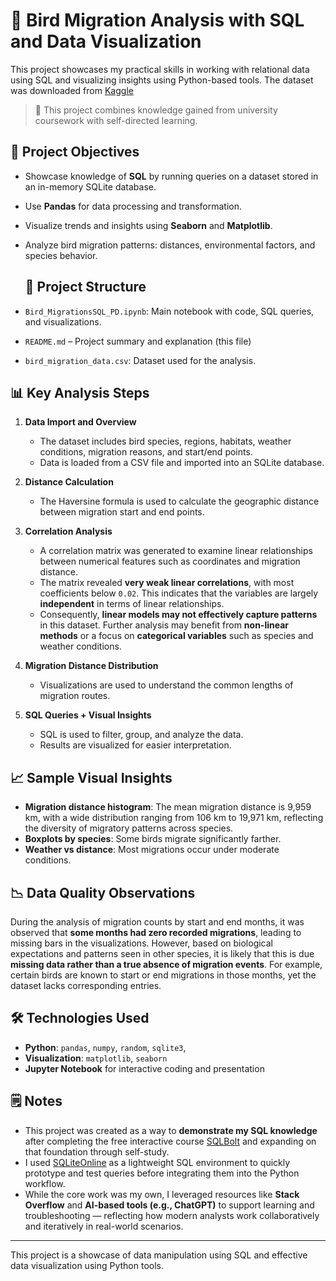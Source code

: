 
# 🦅 Bird Migration Analysis with SQL and Data Visualization

This project showcases my practical skills in working with relational data using SQL and visualizing insights using Python-based tools.
The dataset was downloaded from [Kaggle](https://www.kaggle.com/datasets/sahirmaharajj/bird-migration-dataset-data-visualization-eda)
> 🎯 This project combines knowledge gained from university coursework with self-directed learning.

## 📌 Project Objectives

- Showcase knowledge of **SQL** by running queries on a dataset stored in an in-memory SQLite database.
- Use **Pandas** for data processing and transformation.
- Visualize trends and insights using **Seaborn** and **Matplotlib**.
- Analyze bird migration patterns: distances, environmental factors, and species behavior.

  ## 📂 Project Structure

- `Bird_MigrationsSQL_PD.ipynb`: Main notebook with code, SQL queries, and visualizations.
- `README.md` – Project summary and explanation (this file)
- `bird_migration_data.csv`: Dataset used for the analysis.

## 📊 Key Analysis Steps

1. **Data Import and Overview**
   - The dataset includes bird species, regions, habitats, weather conditions, migration reasons, and start/end points.
   - Data is loaded from a CSV file and imported into an SQLite database.

2. **Distance Calculation**
   - The Haversine formula is used to calculate the geographic distance between migration start and end points.

3. **Correlation Analysis**
   - A correlation matrix was generated to examine linear relationships between numerical features such as coordinates and migration distance.
   - The matrix revealed **very weak linear correlations**, with most coefficients below `0.02`. This indicates that the variables are largely **independent** in terms of linear relationships.
   - Consequently, **linear models may not effectively capture patterns** in this dataset. Further analysis may benefit from **non-linear methods** or a focus on **categorical variables** such as species and weather conditions.

4. **Migration Distance Distribution**
   - Visualizations are used to understand the common lengths of migration routes.

5. **SQL Queries + Visual Insights**
   - SQL is used to filter, group, and analyze the data.
   - Results are visualized for easier interpretation.

## 📈 Sample Visual Insights

- **Migration distance histogram**: The mean migration distance is 9,959 km, with a wide distribution ranging from 106 km to 19,971 km, reflecting the diversity of migratory patterns across species.
- **Boxplots by species**: Some birds migrate significantly farther.
- **Weather vs distance**: Most migrations occur under moderate conditions.

## 📉 Data Quality Observations
During the analysis of migration counts by start and end months, it was observed that **some months had zero recorded migrations**, leading to missing bars in the visualizations. However, based on biological expectations and patterns seen in other species, it is likely that this is due **missing data rather than a true absence of migration events**. For example, certain birds are known to start or end migrations in those months, yet the dataset lacks corresponding entries.

## 🛠️ Technologies Used

- **Python**: `pandas`, `numpy`, `random`, `sqlite3`, 
- **Visualization**: `matplotlib`, `seaborn`
- **Jupyter Notebook** for interactive coding and presentation

## 🗒️ Notes

- This project was created as a way to **demonstrate my SQL knowledge** after completing the free interactive course [SQLBolt](https://sqlbolt.com) and expanding on that foundation through self-study.
- I used [SQLiteOnline](https://sqliteonline.com) as a lightweight SQL environment to quickly prototype and test queries before integrating them into the Python workflow.
- While the core work was my own, I leveraged resources like **Stack Overflow** and **AI-based tools (e.g., ChatGPT)** to support learning and troubleshooting — reflecting how modern analysts work collaboratively and iteratively in real-world scenarios.

---

This project is a showcase of data manipulation using SQL and effective data visualization using Python tools.
